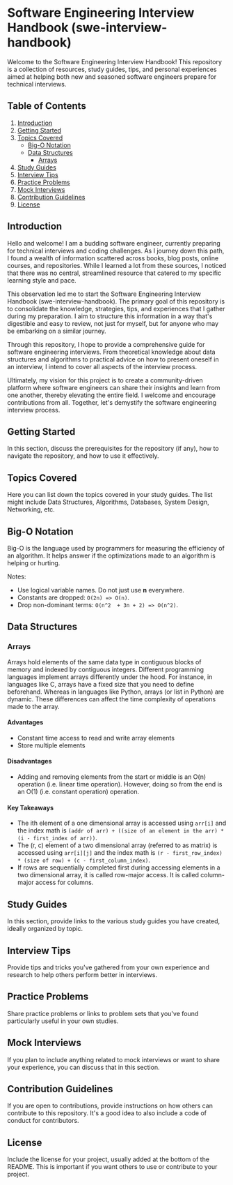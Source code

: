 # Software Engineering Interview Handbook (swe-interview-handbook)

Welcome to the Software Engineering Interview Handbook! This repository is a collection of resources, study guides, tips, and personal experiences aimed at helping both new and seasoned software engineers prepare for technical interviews.

## Table of Contents

1. [Introduction](#introduction)
2. [Getting Started](#getting-started)
3. [Topics Covered](#topics-covered)
   - [Big-O Notation](#big-o)
   - [Data Structures](#data-structures)
     - [Arrays](#arrays)
4. [Study Guides](#study-guides)
5. [Interview Tips](#interview-tips)
6. [Practice Problems](#practice-problems)
7. [Mock Interviews](#mock-interviews)
8. [Contribution Guidelines](#contribution-guidelines)
9. [License](#license)

## Introduction

Hello and welcome! I am a budding software engineer, currently preparing for technical interviews and coding challenges. As I journey down this path, I found a wealth of information scattered across books, blog posts, online courses, and repositories. While I learned a lot from these sources, I noticed that there was no central, streamlined resource that catered to my specific learning style and pace.

This observation led me to start the Software Engineering Interview Handbook (swe-interview-handbook). The primary goal of this repository is to consolidate the knowledge, strategies, tips, and experiences that I gather during my preparation. I aim to structure this information in a way that's digestible and easy to review, not just for myself, but for anyone who may be embarking on a similar journey.

Through this repository, I hope to provide a comprehensive guide for software engineering interviews. From theoretical knowledge about data structures and algorithms to practical advice on how to present oneself in an interview, I intend to cover all aspects of the interview process.

Ultimately, my vision for this project is to create a community-driven platform where software engineers can share their insights and learn from one another, thereby elevating the entire field. I welcome and encourage contributions from all. Together, let's demystify the software engineering interview process.

## Getting Started

In this section, discuss the prerequisites for the repository (if any), how to navigate the repository, and how to use it effectively.

## Topics Covered

Here you can list down the topics covered in your study guides. The list might include Data Structures, Algorithms, Databases, System Design, Networking, etc.

## Big-O Notation

Big-O is the language used by programmers for measuring the efficiency of an algorithm. It helps answer if the optimizations made to an algorithm is helping or hurting.

Notes:

- Use logical variable names. Do not just use **n** everywhere.
- Constants are dropped: `O(2n) => O(n)`.
- Drop non-dominant terms: `O(n^2  + 3n + 2) => O(n^2)`.

## Data Structures

### Arrays

Arrays hold elements of the same data type in contiguous blocks of memory and indexed by contiguous integers. Different programming languages implement arrays differently under the hood. For instance, in languages like C, arrays have a fixed size that you need to define beforehand. Whereas in languages like Python, arrays (or list in Python) are dynamic. These differences can affect the time complexity of operations made to the array.

#### Advantages

- Constant time access to read and write array elements
- Store multiple elements

#### Disadvantages

- Adding and removing elements from the start or middle is an O(n) operation (i.e. linear time operation). However, doing so from the end is an O(1) (i.e. constant operation) operation.

#### Key Takeaways

- The ith element of a one dimensional array is accessed using `arr[i]` and the index math is `(addr of arr) + ((size of an element in the arr) * (i - first_index of arr))`.
- The (r, c) element of a two dimensional array (referred to as matrix) is accessed using `arr[i][j]` and the index math is `(r - first_row_index) * (size of row) + (c - first_column_index)`.
- If rows are sequentially completed first during accessing elements in a two dimensional array, it is called row-major access. It is called column-major access for columns.

## Study Guides

In this section, provide links to the various study guides you have created, ideally organized by topic.

## Interview Tips

Provide tips and tricks you've gathered from your own experience and research to help others perform better in interviews.

## Practice Problems

Share practice problems or links to problem sets that you've found particularly useful in your own studies.

## Mock Interviews

If you plan to include anything related to mock interviews or want to share your experience, you can discuss that in this section.

## Contribution Guidelines

If you are open to contributions, provide instructions on how others can contribute to this repository. It's a good idea to also include a code of conduct for contributors.

## License

Include the license for your project, usually added at the bottom of the README. This is important if you want others to use or contribute to your project.
